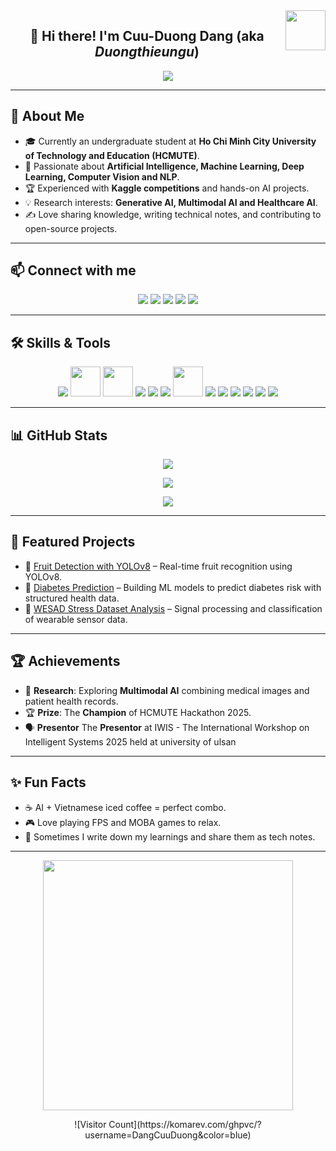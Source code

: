 <!-- Avatar on the right -->
<img align="right" width="64" src="https://github.com/DangCuuDuong.png" />

<h2 align="center">👋 Hi there! I'm <b>Cuu-Duong Dang</b> (aka <i>Duongthieungu</i>)</h2>
<p align="center">
  <a href="https://github.com/DenverCoder1/readme-typing-svg">
    <img src="https://readme-typing-svg.herokuapp.com?font=Time+New+Roman&color=cyan&size=25&center=true&vCenter=true&width=600&height=100&lines=Welcome+to+my+GitHub;Aspiring+AI+Engineer;HCMUTE+Student;Active+Learner+%26+Researcher;Loves+to+build+AI+projects;Dream:+Pro+Researcher+in+AI/CV">
  </a>
</p>

---

## 🌟 About Me  
- 🎓 Currently an undergraduate student at **Ho Chi Minh City University of Technology and Education (HCMUTE)**.  
- 🤖 Passionate about **Artificial Intelligence, Machine Learning, Deep Learning, Computer Vision and NLP**.  
- 🏆 Experienced with **Kaggle competitions** and hands-on AI projects.  
- 💡 Research interests: **Generative AI, Multimodal AI and Healthcare AI**.  
- ✍️ Love sharing knowledge, writing technical notes, and contributing to open-source projects.  

---

## 📫 Connect with me
<p align="center">
  <a href="https://www.facebook.com/dangcuuduong"><img src="https://img.icons8.com/fluent/48/000000/facebook-new.png"/></a>
  <a href="https://github.com/DangCuuDuong"><img src="https://img.icons8.com/fluent/48/000000/github.png"/></a>
  <a href="https://www.youtube.com/@duongthieungu"><img src="https://img.icons8.com/fluent/48/000000/youtube-play.png"/></a>
  <a href="https://www.kaggle.com/dangduong2004"><img src="https://img.icons8.com/windows/48/000000/kaggle.png"/></a>
  <a href="mailto:duongdangnt@gmail.com"><img src="https://img.icons8.com/fluent/48/000000/mailing.png"/></a>
  <!-- Add LinkedIn or Google Scholar if available -->
</p>

---

## 🛠️ Skills & Tools
<p align="center">
  <!-- AI/ML -->
  <img src="https://img.icons8.com/color/48/000000/python.png"/>
  <img src="https://www.vectorlogo.zone/logos/tensorflow/tensorflow-icon.svg" width="48"/>
  <img src="https://www.vectorlogo.zone/logos/pytorch/pytorch-icon.svg" width="48"/>
  <img src="https://img.icons8.com/color/48/000000/scikit-learn.png"/>
  <img src="https://img.icons8.com/color/48/000000/numpy.png"/>
  <img src="https://img.icons8.com/color/48/000000/pandas.png"/>
  <img src="https://www.vectorlogo.zone/logos/opencv/opencv-icon.svg" width="48"/>

  <!-- Databases -->
  <img src="https://img.icons8.com/color/48/000000/microsoft-sql-server.png"/>
  <img src="https://img.icons8.com/color/48/000000/mysql-logo.png"/>

  <!-- Dev Tools -->
  <img src="https://img.icons8.com/color/48/000000/git.png"/>
  <img src="https://img.icons8.com/color/48/000000/github-2.png"/>
  <img src="https://img.icons8.com/color/48/000000/visual-studio-code-2019.png"/>
  <img src="https://img.icons8.com/color/48/000000/anaconda.png"/>
</p>

---

## 📊 GitHub Stats
<p align="center">
  <img src="https://github-readme-stats.vercel.app/api/top-langs/?username=DangCuuDuong&layout=compact&langs_count=10&bg_color=00000000&text_color=179fa3&hide=CSS"/>
</p>

<p align="center">
  <img src="https://github-readme-stats.vercel.app/api?username=DangCuuDuong&show_icons=true&count_private=true&include_all_commits=true&theme=transparent&text_color=179fa3"/>
</p>

<p align="center">
  <img src="https://streak-stats.demolab.com?user=DangCuuDuong&theme=transparent&border_radius=10"/>
</p>

---

## 🚀 Featured Projects
- 🔹 [Fruit Detection with YOLOv8](https://github.com/...) – Real-time fruit recognition using YOLOv8.  
- 🔹 [Diabetes Prediction](https://github.com/...) – Building ML models to predict diabetes risk with structured health data.  
- 🔹 [WESAD Stress Dataset Analysis](https://github.com/...) – Signal processing and classification of wearable sensor data.  

---

## 🏆 Achievements
- 📖 **Research**: Exploring **Multimodal AI** combining medical images and patient health records.  
- 🏆 **Prize**: The **Champion** of HCMUTE Hackathon 2025.
- 🗣️ **Presentor** The **Presentor** at IWIS - The International Workshop on Intelligent Systems 2025 held at university of ulsan
---

## ✨ Fun Facts
- ☕ AI + Vietnamese iced coffee = perfect combo.  
- 🎮 Love playing FPS and MOBA games to relax.  
- 📝 Sometimes I write down my learnings and share them as tech notes.  

---

<p align="center">
  <img src="https://cdn.dribbble.com/users/1059583/screenshots/4171367/coding-freak.gif" width="400"/>
</p>

<p align="center">
  ![Visitor Count](https://komarev.com/ghpvc/?username=DangCuuDuong&color=blue)
</p>

